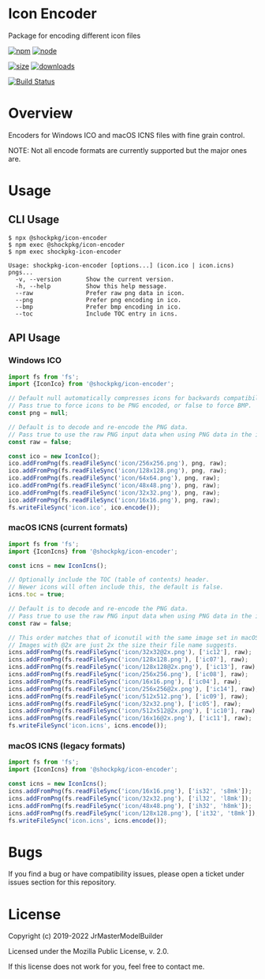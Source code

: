 # Icon Encoder

Package for encoding different icon files

[![npm](https://img.shields.io/npm/v/@shockpkg/icon-encoder.svg)](https://npmjs.com/package/@shockpkg/icon-encoder)
[![node](https://img.shields.io/node/v/@shockpkg/icon-encoder.svg)](https://nodejs.org)

[![size](https://packagephobia.now.sh/badge?p=@shockpkg/icon-encoder)](https://packagephobia.now.sh/result?p=@shockpkg/icon-encoder)
[![downloads](https://img.shields.io/npm/dm/@shockpkg/icon-encoder.svg)](https://npmcharts.com/compare/@shockpkg/icon-encoder?minimal=true)

[![Build Status](https://github.com/shockpkg/icon-encoder/workflows/main/badge.svg?branch=master)](https://github.com/shockpkg/icon-encoder/actions?query=workflow%3Amain+branch%3Amaster)

# Overview

Encoders for Windows ICO and macOS ICNS files with fine grain control.

NOTE: Not all encode formats are currently supported but the major ones are.

# Usage

## CLI Usage

```
$ npx @shockpkg/icon-encoder
$ npm exec @shockpkg/icon-encoder
$ npm exec shockpkg-icon-encoder
```

```
Usage: shockpkg-icon-encoder [options...] (icon.ico | icon.icns) pngs...
  -v, --version       Show the current version.
  -h, --help          Show this help message.
  --raw               Prefer raw png data in icon.
  --png               Prefer png encoding in ico.
  --bmp               Prefer bmp encoding in ico.
  --toc               Include TOC entry in icns.
```

## API Usage

### Windows ICO

```js
import fs from 'fs';
import {IconIco} from '@shockpkg/icon-encoder';

// Default null automatically compresses icons for backwards compatibility.
// Pass true to force icons to be PNG encoded, or false to force BMP.
const png = null;

// Default is to decode and re-encode the PNG data.
// Pass true to use the raw PNG input data when using PNG data in the icon.
const raw = false;

const ico = new IconIco();
ico.addFromPng(fs.readFileSync('icon/256x256.png'), png, raw);
ico.addFromPng(fs.readFileSync('icon/128x128.png'), png, raw);
ico.addFromPng(fs.readFileSync('icon/64x64.png'), png, raw);
ico.addFromPng(fs.readFileSync('icon/48x48.png'), png, raw);
ico.addFromPng(fs.readFileSync('icon/32x32.png'), png, raw);
ico.addFromPng(fs.readFileSync('icon/16x16.png'), png, raw);
fs.writeFileSync('icon.ico', ico.encode());
```

### macOS ICNS (current formats)

```js
import fs from 'fs';
import {IconIcns} from '@shockpkg/icon-encoder';

const icns = new IconIcns();

// Optionally include the TOC (table of contents) header.
// Newer icons will often include this, the default is false.
icns.toc = true;

// Default is to decode and re-encode the PNG data.
// Pass true to use the raw PNG input data when using PNG data in the icon.
const raw = false;

// This order matches that of iconutil with the same image set in macOS 10.14.
// Images with @2x are just 2x the size their file name suggests.
icns.addFromPng(fs.readFileSync('icon/32x32@2x.png'), ['ic12'], raw);
icns.addFromPng(fs.readFileSync('icon/128x128.png'), ['ic07'], raw);
icns.addFromPng(fs.readFileSync('icon/128x128@2x.png'), ['ic13'], raw);
icns.addFromPng(fs.readFileSync('icon/256x256.png'), ['ic08'], raw);
icns.addFromPng(fs.readFileSync('icon/16x16.png'), ['ic04'], raw);
icns.addFromPng(fs.readFileSync('icon/256x256@2x.png'), ['ic14'], raw);
icns.addFromPng(fs.readFileSync('icon/512x512.png'), ['ic09'], raw);
icns.addFromPng(fs.readFileSync('icon/32x32.png'), ['ic05'], raw);
icns.addFromPng(fs.readFileSync('icon/512x512@2x.png'), ['ic10'], raw);
icns.addFromPng(fs.readFileSync('icon/16x16@2x.png'), ['ic11'], raw);
fs.writeFileSync('icon.icns', icns.encode());
```

### macOS ICNS (legacy formats)

```js
import fs from 'fs';
import {IconIcns} from '@shockpkg/icon-encoder';

const icns = new IconIcns();
icns.addFromPng(fs.readFileSync('icon/16x16.png'), ['is32', 's8mk']);
icns.addFromPng(fs.readFileSync('icon/32x32.png'), ['il32', 'l8mk']);
icns.addFromPng(fs.readFileSync('icon/48x48.png'), ['ih32', 'h8mk']);
icns.addFromPng(fs.readFileSync('icon/128x128.png'), ['it32', 't8mk']);
fs.writeFileSync('icon.icns', icns.encode());
```

# Bugs

If you find a bug or have compatibility issues, please open a ticket under issues section for this repository.

# License

Copyright (c) 2019-2022 JrMasterModelBuilder

Licensed under the Mozilla Public License, v. 2.0.

If this license does not work for you, feel free to contact me.
